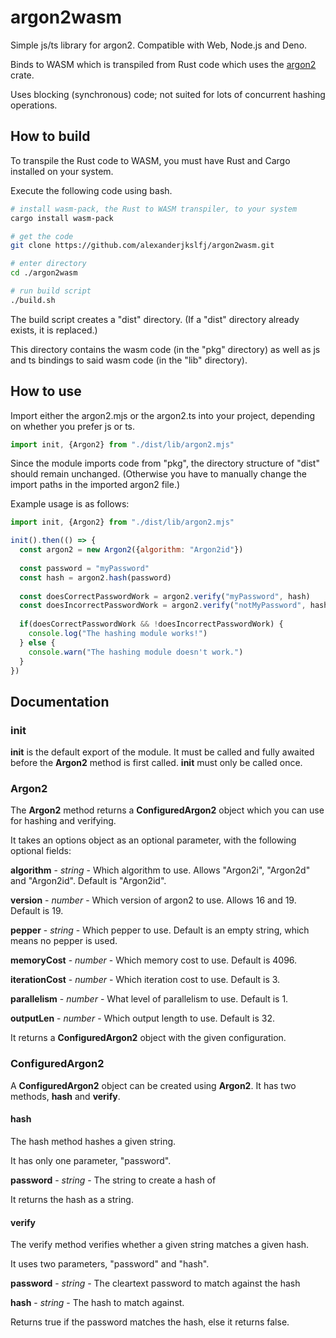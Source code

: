 # argon2wasm

Simple js/ts library for argon2. Compatible with Web, Node.js and Deno.

Binds to WASM which is transpiled from Rust code which uses the [argon2](https://crates.io/crates/argon2) crate.

Uses blocking (synchronous) code; not suited for lots of concurrent hashing operations.

## How to build

To transpile the Rust code to WASM, you must have Rust and Cargo installed on your system.

Execute the following code using bash.

```bash
# install wasm-pack, the Rust to WASM transpiler, to your system
cargo install wasm-pack

# get the code
git clone https://github.com/alexanderjkslfj/argon2wasm.git

# enter directory
cd ./argon2wasm

# run build script
./build.sh
```

The build script creates a "dist" directory. (If a "dist" directory already exists, it is replaced.)

This directory contains the wasm code (in the "pkg" directory) as well as js and ts bindings to said wasm code (in the "lib" directory).

## How to use

Import either the argon2.mjs or the argon2.ts into your project, depending on whether you prefer js or ts.

```javascript
import init, {Argon2} from "./dist/lib/argon2.mjs"
```

Since the module imports code from "pkg", the directory structure of "dist" should remain unchanged. (Otherwise you have to manually change the import paths in the imported argon2 file.)

Example usage is as follows:

```javascript
import init, {Argon2} from "./dist/lib/argon2.mjs"

init().then(() => {
  const argon2 = new Argon2({algorithm: "Argon2id"})
  
  const password = "myPassword"
  const hash = argon2.hash(password)
  
  const doesCorrectPasswordWork = argon2.verify("myPassword", hash)
  const doesIncorrectPasswordWork = argon2.verify("notMyPassword", hash)
  
  if(doesCorrectPasswordWork && !doesIncorrectPasswordWork) {
    console.log("The hashing module works!")
  } else {
    console.warn("The hashing module doesn't work.")
  }
})
```

## Documentation

### init
**init** is the default export of the module. It must be called and fully awaited before the **Argon2** method is first called. **init** must only be called once.

### Argon2
The **Argon2** method returns a **ConfiguredArgon2** object which you can use for hashing and verifying.

It takes an options object as an optional parameter, with the following optional fields:


**algorithm**     - *string*  - Which algorithm to use. Allows "Argon2i", "Argon2d" and "Argon2id". Default is "Argon2id".

**version**       - *number*  - Which version of argon2 to use. Allows 16 and 19. Default is 19.

**pepper**        - *string*  - Which pepper to use. Default is an empty string, which means no pepper is used.

**memoryCost**    - *number*  - Which memory cost to use. Default is 4096.

**iterationCost** - *number*  - Which iteration cost to use. Default is 3.

**parallelism**   - *number*  - What level of parallelism to use. Default is 1.

**outputLen**     - *number*  - Which output length to use. Default is 32.


It returns a **ConfiguredArgon2** object with the given configuration.

### ConfiguredArgon2

A **ConfiguredArgon2** object can be created using **Argon2**. It has two methods, **hash** and **verify**.

#### hash

The hash method hashes a given string.

It has only one parameter, "password".

**password**  - *string*  - The string to create a hash of

It returns the hash as a string.

#### verify

The verify method verifies whether a given string matches a given hash.

It uses two parameters, "password" and "hash".

**password**  - *string*  - The cleartext password to match against the hash

**hash**      - *string*  - The hash to match against.

Returns true if the password matches the hash, else it returns false.
